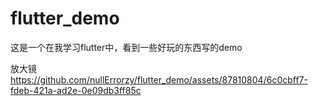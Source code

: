 # flutter_demo
这是一个在我学习flutter中，看到一些好玩的东西写的demo

放大镜
https://github.com/nullErrorzy/flutter_demo/assets/87810804/6c0cbff7-fdeb-421a-ad2e-0e09db3ff85c

